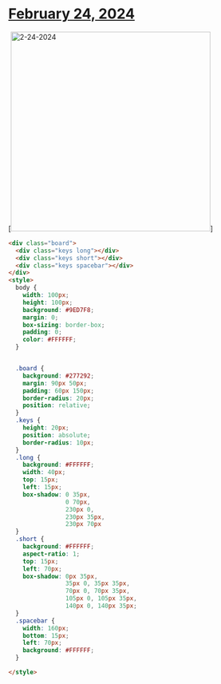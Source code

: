 # [February 24, 2024](https://cssbattle.dev/play/drodpFnqUqZyAycYQmgU)

[<img src="https://firebasestorage.googleapis.com/v0/b/cssbattleapp.appspot.com/o/user%2Fummd3POvEDfFyeFvVdOMG3OOrwE2%2Ftargets%2Ftarget_Z90D6KR@2x.png?alt=media" width="400" alt="2-24-2024" />]


```html
<div class="board">
  <div class="keys long"></div>
  <div class="keys short"></div>
  <div class="keys spacebar"></div>
</div>
<style>
  body {
    width: 100px;
    height: 100px;
    background: #9ED7F8;
    margin: 0;
    box-sizing: border-box;
    padding: 0;
    color: #FFFFFF;
  }


  .board {
    background: #277292;
    margin: 90px 50px;
    padding: 60px 150px;
    border-radius: 20px;
    position: relative;
  }
  .keys {
    height: 20px;
    position: absolute;
    border-radius: 10px;
  }
  .long {
    background: #FFFFFF;
    width: 40px;
    top: 15px;
    left: 15px;
    box-shadow: 0 35px,
                0 70px,
                230px 0,
                230px 35px,
                230px 70px
  }
  .short {
    background: #FFFFFF;
    aspect-ratio: 1;
    top: 15px;
    left: 70px;
    box-shadow: 0px 35px,
                35px 0, 35px 35px,
                70px 0, 70px 35px,
                105px 0, 105px 35px,
                140px 0, 140px 35px;
  }
  .spacebar {
    width: 160px;
    bottom: 15px;
    left: 70px;
    background: #FFFFFF;
  }

</style>

```